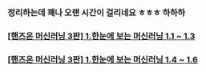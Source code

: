 ### 정리하는데 꽤나 오랜 시간이 걸리네요 ㅎㅎㅎ 하하하

### [[핸즈온 머신러닝 3판] 1.한눈에 보는 머신러닝 1.1 ~ 1.3](https://33gomtaeng.tistory.com/25)

### [[핸즈온 머신러닝 3판] 1.한눈에 보는 머신러닝 1.4 ~ 1.6](https://33gomtaeng.tistory.com/27)
